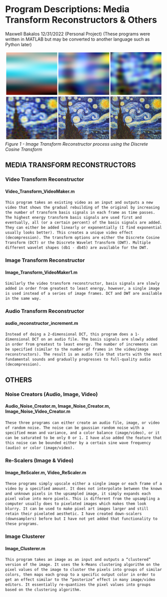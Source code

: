 # Program Descriptions: Media Transform Reconstructors & Others
Maxwell Bakalos
12/31/2022
(Personal Project)
(These programs were written in MATLAB but may be converted to another language such as Python later)

![This is an image](https://raw.githubusercontent.com/maxbak753/Media-Effects-Programs/master/Figure%201%20-%20Image%20Transform%20Reconstructor%20process%20using%20the%20Discrete%20Cosine%20Transform.PNG?token=GHSAT0AAAAAAB4HV652KBARHTW6U3IOGWBMY5QY43A)
*Figure 1 - Image Transform Reconstructor process using the Discrete Cosine Transform*

## MEDIA TRANSFORM RECONSTRUCTORS
### Video Transform Reconstructor
#### Video_Transform_VideoMaker.m
	This program takes an existing video as an input and outputs a new video that shows the gradual rebuilding of the original by increasing the number of transform basis signals in each frame as time passes. The highest energy transform basis signals are used first and eventually, all (or a certain percent) of the basis signals are added. They can either be added linearly or exponentially (I find exponential usually looks better). This creates a unique video effect (decompression). The transform options are either the Discrete Cosine Transform (DCT) or the Discrete Wavelet Transform (DWT). Multiple different wavelet shapes (db1 - db45) are available for the DWT.

### Image Transform Reconstructor
#### Image_Transform_VideoMaker1.m
	Similarly the video transform reconstructor, basis signals are slowly added in order from greatest to least energy, however, a single image is used instead of a series of image frames. DCT and DWT are available in the same way.

### Audio Transform Reconstructor
#### audio_reconstructor_increment.m
	Instead of doing a 2-dimensional DCT, this program does a 1-dimensional DCT on an audio file. The basis signals are slowly added in order from greatest to least energy. The number of increments can be specified (similar to the number of frames in the video/image reconstructors). The result is an audio file that starts with the most fundamental sounds and gradually progresses to full-quality audio (decompression).



## OTHERS
### Noise Creators (Audio, Image, Video)
 #### Audio_Noise_Creator.m, Image_Noise_Creator.m, Image_Noise_Video_Creator.m
	These three programs can either create an audio file, image, or video of random noise. The noise can be gaussian random noise with a specified mean and variance, and a color balance (image/video), or it can be saturated to be only 0 or 1. I have also added the feature that this noise can be bounded either by a certain sine wave frequency (audio) or color (image/video).


### Re-Scalers (Image & Video)
#### Image_ReScaler.m, Video_ReScaler.m
	These programs simply upscale either a single image or each frame of a video by a specified amount. It does not interpolate between the known and unknown pixels in the upsampled image, it simply expands each pixel value into more pixels. This is different from the upsampling a computer usually does to pixelated images which makes them look blurry. It can be used to make pixel art images larger and still retain their pixelated aesthetic. I have created down-scalers (downsamplers) before but I have not yet added that functionality to these programs.

### Image Clusterer
#### Image_Clusterer.m
	This program takes an image as an input and outputs a “clustered” version of the image. It uses the k-Means clustering algorithm on the pixel values of the image to cluster the pixels into groups of similar colors, then maps each group to a specific output color in order to get an effect similar to the “posterize” effect in many image/video editors. It essentially re-quantizes the pixel values into groups based on the clustering algorithm.
